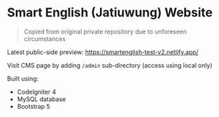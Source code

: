 # Smart English (Jatiuwung) Website

> Copied from original private repository due to unforeseen circumstances

Latest public-side preview: https://smartenglish-test-v2.netlify.app/

Visit CMS page by adding `/admin` sub-directory (access using local only)

Built using:

- CodeIgniter 4
- MySQL database
- Bootstrap 5
